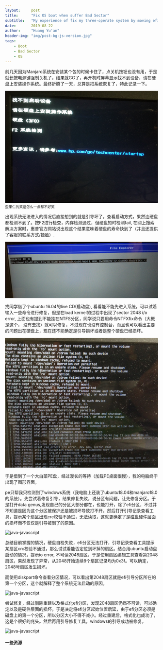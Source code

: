 ```yaml
---
layout:     post
title:      "Fix OS boot when suffer Bad Sector"
subtitle:   "My experience of fix my three-operate system by moving efi partition from bad sector"
date:       2019-08-22
author:     "Huang Yu'an"
header-img: "img/post-bg-js-version.jpg"
tags:
    - Boot
    - Bad Sector
    - OS
---
```



前几天因为Manjaro系统在安装某个包的时候卡住了，点关机按钮也没有用，于是就长按电源键强制关机了，结果就GG了，再开机时屏幕显示找不到设备，请在硬盘上安装操作系统。最终折腾了一天，总算是把系统恢复了，特此记录一下。

![java-javascript](/img/in-post/os-fix/none.jpg)
<small class="img-hint">歪果仁的笑话怎么一点都不好笑</small>


出现系统无法进入的情况后直接想到的就是引导坏了，查看启动方式，果然连硬盘都检测不到了。按F2进行检查，内存检测通过，但硬盘短时检测fail, 在网上搜索解决方案时，惠普官方网站说出现这个结果意味着硬盘的寿命快到了（并且还提供了客服的联系方式/捂脸）.

![java-javascript](/img/in-post/os-fix/nodisk.jpg)

找同学借了个ubuntu 16.04的live CD(启动盘), 看看能不能先进入系统，可以试着输入一些命令进行修复，但是在load kernel的过程中出现了sector 2048 i/o error, 上面也有提到不能挂在NTFS分区，同学说只要用命令NTFXfix命令（大概是这个， 没有去找）就可以修复，不过现在也没有控制台，而且也可以看出主要的问题出在硬盘上，现在还不能确定是引导损坏或者是整个硬盘已经损坏。

![java-javascript](/img/in-post/os-fix/ubuntu.jpg)

于是借到了一个大白菜PE盘，经过漫长的等待（加载PE桌面很慢），我的电脑终于出现了图形界面。

pe只帮我只检测到了windows系统（我电脑上还装了ubuntu18.04和manjaro18.0的系统）。先尝试着修复引导，结果修复失败，说分区有问题，让先修复分区。于是打开data genus,发现自己的分区大部分都在，也能打开，除了efi分区，不过并不知道是因为这个分区被保护还是被损坏导致打不开。然后打开引导记录查看工具，提示某个扇区出现crc校验不通过，无法读取，这就更确定了是磁盘硬件层面的损坏而不仅仅是引导被删了的原因。


![java-javascript](/img/in-post/os-fix/2048.jpg)

总结目前掌握的情况，硬盘自检失败，efi分区无法打开，引导记录查看工具提示某扇区crc校验不通过，那么试试看能否定位到坏掉的扇区。结合用ubuntu启动盘启动的情况，提示io error, 不可读2048扇区，于是使用扇区编辑工具查看第2048扇区，果然发现了异常，从2048开始连续8个扇区记录均为0x3f。可以确定，2048号扇区发生损坏。

而使用diskpart命令查看分区情况，可以看出第2048扇区就是efi引导分区所在的第一个分区，这个就解释了整个系统无法启动的原因。

![java-javascript](/img/in-post/os-fix/efi.jpg)

尝试修复，经过删除重建以及格式化efi分区，发现2048扇区仍然不可读，可以确定以及是硬件层面的损坏。于是决定将efi分区起始位置后延，由于efi分区必须是磁盘上的第一个分区，所以分区大小不得不减小。经过重建后，格式化也成功了，这是个很好的兆头。然后再用引导修复工具，windows的引导成功被修复。

![java-javascript](/img/in-post/os-fix/fix.jpg)

#### 一些资源


